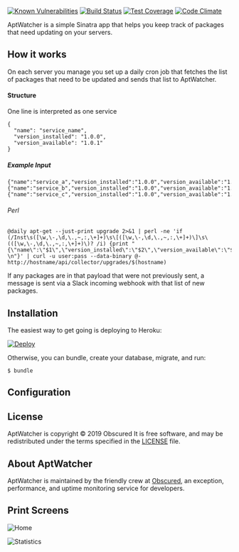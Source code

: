 <a href="https://snyk.io/test/github/gonace/obscured.aptwatcher"><img src="https://snyk.io/test/github/gonace/obscured.aptwatcher/badge.svg" alt="Known Vulnerabilities" data-canonical-src="https://snyk.io/test/github/gonace/obscured.aptwatcher" style="max-width:100%;"></a>
[![Build Status](https://travis-ci.org/gonace/Obscured.AptWatcher.svg?branch=master)](https://travis-ci.org/gonace/Obscured.AptWatcher)
[![Test Coverage](https://codeclimate.com/github/gonace/Obscured.AptWatcher/badges/coverage.svg)](https://codeclimate.com/github/gonace/Obscured.AptWatcher)
[![Code Climate](https://codeclimate.com/github/gonace/Obscured.AptWatcher/badges/gpa.svg)](https://codeclimate.com/github/gonace/Obscured.AptWatcher)

AptWatcher is a simple Sinatra app that helps you keep track of packages that need updating on your servers.

## How it works
On each server you manage you set up a daily cron job that fetches the list of packages that need to be updated and sends that list to
AptWatcher.

#### Structure
One line is interpreted as one service
```
{
  "name": "service_name",
  "version_installed": "1.0.0",
  "version_available": "1.0.1"
}
```
##### Example Input
```
{"name":"service_a","version_installed":"1.0.0","version_available":"1.0.1"}
{"name":"service_b","version_installed":"1.0.0","version_available":"1.0.1"}
{"name":"service_c","version_installed":"1.0.0","version_available":"1.0.1"}
```

###### Perl
```
@daily apt-get --just-print upgrade 2>&1 | perl -ne 'if (/Inst\s([\w,\-,\d,\.,~,:,\+]+)\s\[([\w,\-,\d,\.,~,:,\+]+)\]\s\(([\w,\-,\d,\.,~,:,\+]+)\)? /i) {print "{\"name\":\"$1\",\"version_installed\":\"$2\",\"version_available\":\"$3\"} \n"}' | curl -u user:pass --data-binary @- http://hostname/api/collector/upgrades/$(hostname)
```

If any packages are in that payload that were not previously sent, a
message is sent via a Slack incoming webhook with that list of new
packages.

## Installation
The easiest way to get going is deploying to Heroku:

[![Deploy](https://www.herokucdn.com/deploy/button.svg)](https://heroku.com/deploy)

Otherwise, you can bundle, create your database, migrate, and run:

```
$ bundle
```

## Configuration

## License
AptWatcher is copyright © 2019 Obscured It is free software, and may be redistributed under the terms specified in the [LICENSE](/LICENSE) file.

## About AptWatcher
AptWatcher is maintained by the friendly crew at [Obscured](https://www.obscured.se/), an exception, performance, and uptime monitoring service for developers.

## Print Screens
![Home](http://i.imgur.com/wtBiaGr.jpg)

![Statistics](http://i.imgur.com/yLcp4mK.jpg)

